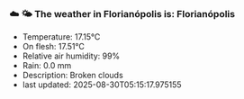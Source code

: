 ### ☁️ 🌤️  The weather in Florianópolis is: Florianópolis

- Temperature: 17.15°C
- On flesh: 17.51°C
- Relative air humidity: 99%
- Rain: 0.0 mm
- Description: Broken clouds
- last updated: 2025-08-30T05:15:17.975155
